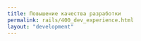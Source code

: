 ```yaml
---
title: Повышение качества разработки
permalink: rails/400_dev_experience.html
layout: "development"
---
```

